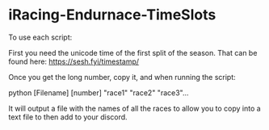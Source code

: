 # iRacing-Endurnace-TimeSlots

To use each script:

First you need the unicode time of the first split of the season. That can be found here: https://sesh.fyi/timestamp/

Once you get the long number, copy it, and when running the script:

python [Filename] [number] "race1" "race2" "race3"...

It will output a file with the names of all the races to allow you to copy into a text file to then add to your discord.
